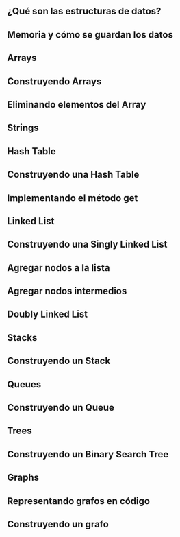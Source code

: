 ## ¿Qué son las estructuras de datos?

## Memoria y cómo se guardan los datos

## Arrays

## Construyendo Arrays

## Eliminando elementos del Array

## Strings

## Hash Table

## Construyendo una Hash Table

## Implementando el método get

## Linked List

## Construyendo una Singly Linked List

## Agregar nodos a la lista

## Agregar nodos intermedios

## Doubly Linked List

## Stacks

## Construyendo un Stack

## Queues

## Construyendo un Queue

## Trees

## Construyendo un Binary Search Tree

## Graphs 

## Representando grafos en código

## Construyendo un grafo